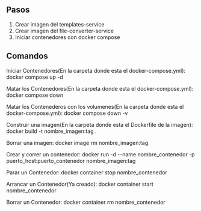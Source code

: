 ## Pasos

1) Crear imagen del templates-service
2) Crear imagen del file-converter-service
3) Iniciar contenedores con docker compose

## Comandos

Iniciar Contenedores(En la carpeta donde esta el docker-compose.yml): docker compose up -d

Matar los Contenedores(En la carpeta donde esta el docker-compose.yml): docker compose down

Matar los Contenederos con los volumenes(En la carpeta donde esta el docker-compose.yml): docker compose down -v

Construir una imagen(En la carpeta donde esta el Dockerfile de la imagen): docker build -t nombre_imagen:tag .

Borrar una imagen: docker image rm nombre_imagen:tag

Crear y correr un contenedor: docker run -d --name nombre_contenedor -p puerto_host:puerto_contenedor nombre_imagen:tag

Parar un Contenedor: docker container stop nombre_contenedor

Arrancar un Contenedor(Ya creado): docker container start nombre_contenedor

Borrar un Contenedor: docker container rm nombre_contenedor

